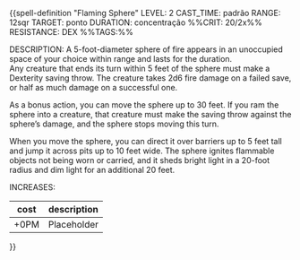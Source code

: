 {{spell-definition "Flaming Sphere"
LEVEL: 2
CAST_TIME: padrão
RANGE: 12sqr
TARGET: ponto
DURATION: concentração
%%CRIT: 20/2x%%
RESISTANCE: DEX
%%TAGS:%%

DESCRIPTION:
A 5-foot-diameter sphere of fire appears in an unoccupied space of your choice within range and lasts for the duration.  
Any creature that ends its turn within 5 feet of the sphere must make a Dexterity saving throw. The creature takes 2d6 fire damage on a failed save, or half as much damage on a successful one.

As a bonus action, you can move the sphere up to 30 feet. If you ram the sphere into a creature, that creature must make the saving throw against the sphere’s damage, and the sphere stops moving this turn.

When you move the sphere, you can direct it over barriers up to 5 feet tall and jump it across pits up to 10 feet wide. The sphere ignites flammable objects not being worn or carried, and it sheds bright light in a 20-foot radius and dim light for an additional 20 feet.


INCREASES:

| cost | description |
| ---- | ----------- |
| +0PM | Placeholder |

}}
